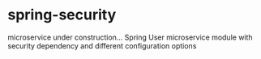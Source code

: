 # spring-security
microservice under construction...
Spring User microservice module with security dependency and different configuration options
